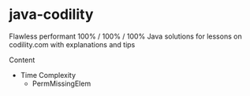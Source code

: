 # java-codility
Flawless performant 100% / 100% / 100% Java solutions for lessons on codility.com with explanations and tips

Content

- Time Complexity
	- PermMissingElem
